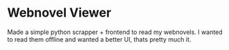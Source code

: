 # Webnovel Viewer

Made a simple python scrapper + frontend to read my webnovels. I wanted to read them offline and wanted a better UI, thats pretty much it.
